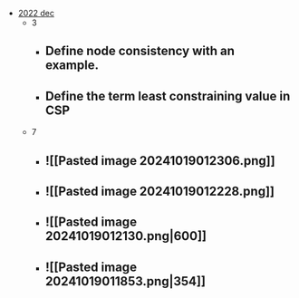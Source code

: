 - [2022 dec](https://drive.google.com/file/d/1s6rK8ne4u0e26pv7JX7PPqVln2rGy60D/view?usp=drive_link)
	- 3
		- Define node consistency with an example.
			- 
		- Define the term least constraining value in CSP
			- 
	- 7
		- ![[Pasted image 20241019012306.png]]
			- 
		- ![[Pasted image 20241019012228.png]]
			- 
		- ![[Pasted image 20241019012130.png|600]]
			- 
		- ![[Pasted image 20241019011853.png|354]]
			- 
